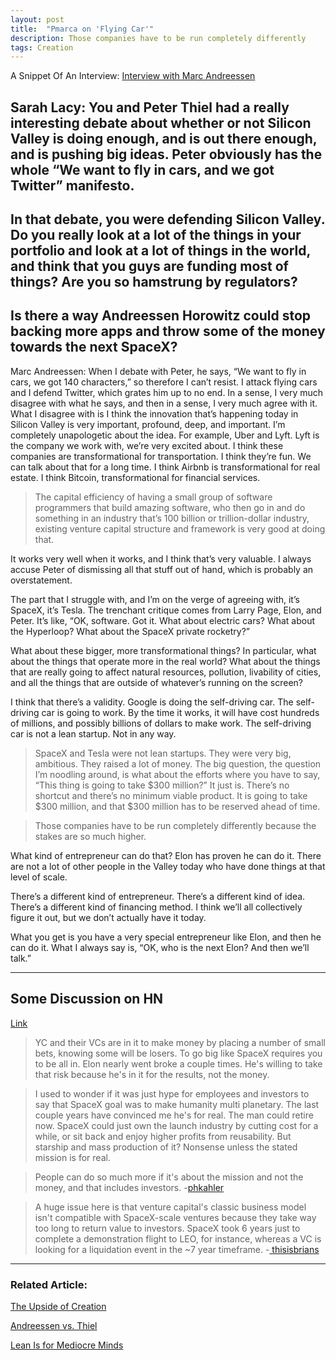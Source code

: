 ```yaml
---
layout: post
title:  "Pmarca on 'Flying Car'"
description: Those companies have to be run completely differently 
tags: Creation
---
```


A Snippet Of An Interview: [Interview with Marc Andreessen](https://www.startups.com/library/founder-stories/marc-andreessen) 

## Sarah Lacy: You and Peter Thiel had a really interesting debate about whether or not Silicon Valley is doing enough, and is out there enough, and is pushing big ideas. Peter obviously has the whole “We want to fly in cars, and we got Twitter” manifesto.

## In that debate, you were defending Silicon Valley. Do you really look at a lot of the things in your portfolio and look at a lot of things in the world, and think that you guys are funding most of things? Are you so hamstrung by regulators?

## Is there a way Andreessen Horowitz could stop backing more apps and throw some of the money towards the next SpaceX?

Marc Andreessen: When I debate with Peter, he says, “We want to fly in cars, we got 140 characters,” so therefore I can’t resist. I attack flying cars and I defend Twitter, which grates him up to no end.
In a sense, I very much disagree with what he says, and then in a sense, I very much agree with it. What I disagree with is I think the innovation that’s happening today in Silicon Valley is very important, profound, deep, and important. I’m completely unapologetic about the idea.
For example, Uber and Lyft. Lyft is the company we work with, we’re very excited about. I think these companies are transformational for transportation. I think they’re fun. We can talk about that for a long time. I think Airbnb is transformational for real estate. I think Bitcoin, transformational for financial services.

> The capital efficiency of having a small group of software programmers that build amazing software, who then go in and do something in an industry that’s 100 billion or trillion-dollar industry, existing venture capital structure and framework is very good at doing that.

It works very well when it works, and I think that’s very valuable. I always accuse Peter of dismissing all that stuff out of hand, which is probably an overstatement.

The part that I struggle with, and I’m on the verge of agreeing with, it’s SpaceX, it’s Tesla. The trenchant critique comes from Larry Page, Elon, and Peter. It’s like, “OK, software. Got it. What about electric cars? What about the Hyperloop? What about the SpaceX private rocketry?”

What about these bigger, more transformational things? In particular, what about the things that operate more in the real world? What about the things that are really going to affect natural resources, pollution, livability of cities, and all the things that are outside of whatever’s running on the screen?

I think that there’s a validity. Google is doing the self-driving car. The self-driving car is going to work. By the time it works, it will have cost hundreds of millions, and possibly billions of dollars to make work.
The self-driving car is not a lean startup. Not in any way.

> SpaceX and Tesla were not lean startups. They were very big, ambitious. They raised a lot of money.
> The big question, the question I’m noodling around, is what about the efforts where you have to say, “This thing is going to take $300 million?” It just is. There’s no shortcut and there’s no minimum viable product. It is going to take $300 million, and that $300 million has to be reserved ahead of time.

> Those companies have to be run completely differently because the stakes are so much higher. 

What kind of entrepreneur can do that? Elon has proven he can do it. There are not a lot of other people in the Valley today who have done things at that level of scale.

There’s a different kind of entrepreneur. There’s a different kind of idea. There’s a different kind of financing method. I think we’ll all collectively figure it out, but we don’t actually have it today.

What you get is you have a very special entrepreneur like Elon, and then he can do it. What I always say is, “OK, who is the next Elon? And then we’ll talk.”

---

## Some Discussion on HN

[Link](https://news.ycombinator.com/item?id=22590558)

>  YC and their VCs are in it to make money by placing a number of small bets, knowing some will be losers. To go big like SpaceX requires you to be all in. Elon nearly went broke a couple times. He's willing to take that risk because he's in it for the results, not the money.

> I used to wonder if it was just hype for employees and investors to say that SpaceX goal was to make humanity multi planetary. The last couple years have convinced me he's for real. The man could retire now. SpaceX could just own the launch industry by cutting cost for a while, or sit back and enjoy higher profits from reusability. But starship and mass production of it? Nonsense unless the stated mission is for real.

> People can do so much more if it's about the mission and not the money, and that includes investors. -[phkahler
](https://news.ycombinator.com/user?id=phkahler)


> A huge issue here is that venture capital's classic business model isn't compatible with SpaceX-scale ventures because they take way too long to return value to investors. SpaceX took 6 years just to complete a demonstration flight to LEO, for instance, whereas a VC is looking for a liquidation event in the ~7 year timeframe. -[	thisisbrians](https://news.ycombinator.com/user?id=thisisbrians)





---

### Related Article: 

[The Upside of Creation](https://allenleein.github.io/2019/06/11/gamesthoery1.html)

[Andreessen vs. Thiel](https://allenleein.github.io/2019/06/12/games2.html)

[Lean Is for Mediocre Minds](https://allenleein.github.io/2019/12/06/lean-mediocre.html)